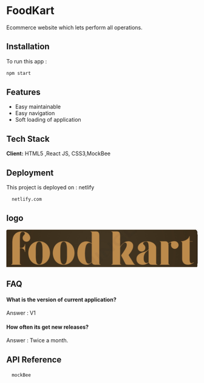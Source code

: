 
# FoodKart

Ecommerce website which lets perform all operations.

## Installation

To run this app : 

```bash
npm start
```
    
## Features

- Easy maintainable
- Easy navigation
- Soft loading of application



## Tech Stack

**Client:** HTML5 ,React JS, CSS3,MockBee



## Deployment

This project is deployed on : netlify

```bash
  netlify.com
```


## logo
![Logo](https://github.com/rajaranjanmr/foodkart-react-app/blob/dev/src/assets/images/logo.jpeg)


## FAQ

#### What is the version of current application?

Answer : V1

#### How often its get new releases?

Answer : Twice a month.


## API Reference

#### 

```http
  mockBee
```

